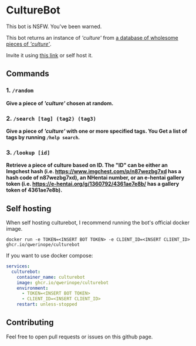 # CultureBot

This bot is NSFW. You've been warned.

This bot returns an instance of *'culture'* from [a database of wholesome pieces of *'culture'*](https://wholesomelist.com).

Invite it using [this link](https://discord.com/api/oauth2/authorize?client_id=1177354553956511764&permissions=0&scope=bot) or self host it.


## Commands
### 1. `/random`
**Give a piece of _'culture'_ chosen at random.**
### 2. `/search [tag] (tag2) (tag3)`
**Give a piece of _'culture'_ with one or more specified tags. You  Get a list of tags by running `/help search`.**
### 3. `/lookup [id]`
**Retrieve a piece of culture based on ID. The "ID" can be either an Imgchest hash (i.e. https://www.imgchest.com/p/n87wezbg7xd has a hash code of n87wezbg7xd), an NHentai number, or an e-hentai gallery token (i.e. https://e-hentai.org/g/1360792/4361ae7e8b/ has a gallery token of 4361ae7e8b).**
## Self hosting
When self hosting culturebot, I recommend running the bot's official docker image.

`docker run -e TOKEN=<INSERT BOT TOKEN> -e CLIENT_ID=<INSERT CLIENT_ID> ghcr.io/qwerinope/culturebot`

If you want to use docker compose:

```yaml
services:
  culturebot:
    container_name: culturebot
    image: ghcr.io/qwerinope/culturebot
    environment:
      - TOKEN=<INSERT BOT TOKEN>
      - CLIENT_ID=<INSERT CLIENT_ID>
    restart: unless-stopped
```

## Contributing
Feel free to open pull requests or issues on this github page.
